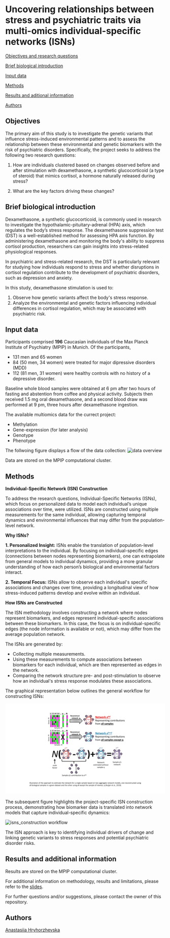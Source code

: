  # __Uncovering relationships between stress and psychiatric traits via multi-omics individual-specific networks (ISNs)__

[Objectives and research questions](#objectives)

[Brief biological introduction](#brief-biological-introduction)

[Input data](#input-data)

[Methods](#methods)

[Results and aditional information](#results-and-additional-information)

[Authors](#Authors)

## Objectives

The primary aim of this study is to investigate the genetic variants that influence stress-induced environmental patterns and to assess the relationship between these environmental and genetic biomarkers with the risk of psychiatric disorders. Specifically, the project seeks to address the following two research questions:

1. How are individuals clustered based on changes observed before and after stimulation with dexamethasone, a synthetic glucocorticoid (a type of steroid) that mimics cortisol, a hormone naturally released during stress?

2. What are the key factors driving these changes?

## Brief biological introduction

Dexamethasone, a synthetic glucocorticoid, is commonly used in research to investigate the hypothalamic-pituitary-adrenal (HPA) axis, which regulates the body’s stress response. 
The dexamethasone suppression test (DST) is a well-established method for assessing HPA axis function. By administering dexamethasone and monitoring the body's ability to suppress cortisol production, researchers can gain insights into stress-related physiological responses.

In psychiatric and stress-related research, the DST is particularly relevant for studying how individuals respond to stress and whether disruptions in cortisol regulation contribute to the development of psychiatric disorders, such as depression and anxiety.

In this study, dexamethasone stimulation is used to:

1. Observe how genetic variants affect the body's stress response.
2. Analyze the environmental and genetic factors influencing individual differences in cortisol regulation, which may be associated with psychiatric risk.

## **Input data**

Participants comprised **196** Caucasian individuals of the Max Planck Institute of Psychiatry (MPIP) in Munich. Of the participants, 

+ 131 men and 65 women
+ 84 (50 men, 34 women) were treated for major dipressive disorders (MDD)
+ 112 (81 men, 31 women) were healthy controls with no history of a depressive disorder. 

Baseline whole blood samples were obtained at 6 pm after two hours of fasting and abstention from coffee and physical activity. Subjects then received 1.5 mg oral dexamethasone, and a second blood draw was performed at 9 pm, three hours after dexamethasone ingestion.

The available multiomics data for the currect project:

- Methylation
- Gene-expression (for later analysis)
- Genotype
- Phenotype 

The follwoing figure displays a flow of the data collection: 
![data overview](https://github.com/ahryho/psychoISN/blob/main/materials/figures/data-schema.jpg)

Data are stored on the MPIP computational cluster.

## **Methods**

**Individual-Specific Network (ISN) Construction**

To address the research questions, Individual-Specific Networks (ISNs), which focus on personalized data to model each individual’s unique associations over time, were utilized. ISNs are constructed using multiple measurements for the same individual, allowing capturing temporal dynamics and environmental influences that may differ from the population-level network.

**Why ISNs?**

**1. Personalized Insight:** ISNs enable the translation of population-level interpretations to the individual. By focusing on individual-specific edges (connections between nodes representing biomarkers), one can extrapolate from general models to individual dynamics, providing a more granular understanding of how each person’s biological and environmental factors interact.

**2. Temporal Focus:** ISNs allow to observe each individual's specific associations and changes over time, providing a longitudinal view of how stress-induced patterns develop and evolve within an individual.

**How ISNs are Constructed**

The ISN methodology involves constructing a network where nodes represent biomarkers, and edges represent individual-specific associations between these biomarkers. In this case, the focus is on individual-specific edges (the node information is available or not), which may differ from the average population network.

The ISNs are generated by:

- Collecting multiple measurements.
- Using these measurements to compute associations between biomarkers for each individual, which are then represented as edges in the network.
- Comparing the network structure pre- and post-stimulation to observe how an individual's stress response modulates these associations.

The graphical representation below outlines the general workflow for constructing ISNs:

![isns_construction](https://github.com/ahryho/psychoISN/blob/main/materials/figures/isns_construction.jpg)

The subsequent figure highlights the project-specific ISN construction process, demonstrating how biomarker data is translated into network models that capture individual-specific dynamics:

![isns_construction workflow](https://github.com/ahryho/psychoISN/blob/main/materials/figures/workflow-isn-construction​.jpg)

The ISN approach is key to identifying individual drivers of change and linking genetic variants to stress responses and potential psychiatric disorder risks.

## Results and additional information

Results are stored on the MPIP computational cluster.

For additional information on methodology, results and limitations, please refer to the [slides](https://github.com/ahryho/dex-stim-human-array-isns/blob/main/materials/final_presentation.pdf).

For further questions and/or suggestions, please contact the owner of this repository.

## Authors

[Anastasiia Hryhorzhevska](https://www.linkedin.com/in/ahryhorzhevska)
